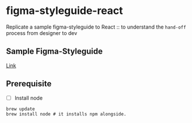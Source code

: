 # figma-styleguide-react
Replicate a sample figma-styleguide to React :: to understand the `hand-off` process from designer to dev


## Sample Figma-Styleguide
[Link](https://www.figmafinder.com/free-figma-styleguide)

## Prerequisite
- [ ] Install node
```shell script
brew update
brew install node # it installs npm alongside.
```

